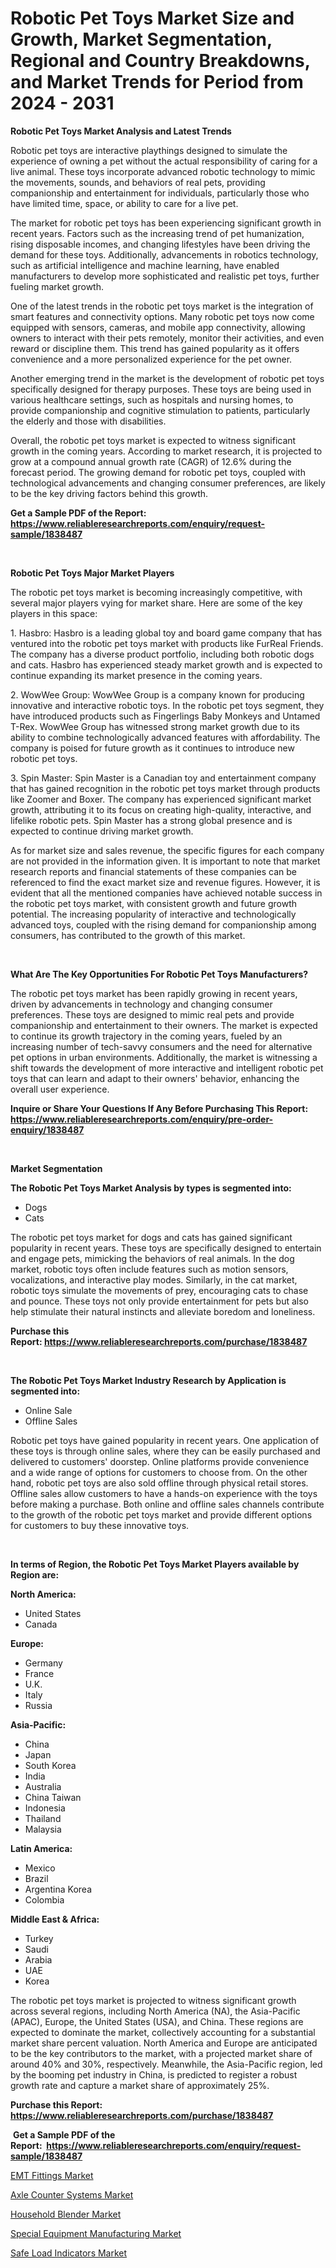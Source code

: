 <p><h1>Robotic Pet Toys Market Size and Growth, Market Segmentation, Regional and Country Breakdowns, and Market Trends for Period from 2024 -  2031</h1></p><p><strong>Robotic Pet Toys Market Analysis and Latest Trends</strong></p>
<p><p>Robotic pet toys are interactive playthings designed to simulate the experience of owning a pet without the actual responsibility of caring for a live animal. These toys incorporate advanced robotic technology to mimic the movements, sounds, and behaviors of real pets, providing companionship and entertainment for individuals, particularly those who have limited time, space, or ability to care for a live pet.</p><p>The market for robotic pet toys has been experiencing significant growth in recent years. Factors such as the increasing trend of pet humanization, rising disposable incomes, and changing lifestyles have been driving the demand for these toys. Additionally, advancements in robotics technology, such as artificial intelligence and machine learning, have enabled manufacturers to develop more sophisticated and realistic pet toys, further fueling market growth.</p><p>One of the latest trends in the robotic pet toys market is the integration of smart features and connectivity options. Many robotic pet toys now come equipped with sensors, cameras, and mobile app connectivity, allowing owners to interact with their pets remotely, monitor their activities, and even reward or discipline them. This trend has gained popularity as it offers convenience and a more personalized experience for the pet owner.</p><p>Another emerging trend in the market is the development of robotic pet toys specifically designed for therapy purposes. These toys are being used in various healthcare settings, such as hospitals and nursing homes, to provide companionship and cognitive stimulation to patients, particularly the elderly and those with disabilities.</p><p>Overall, the robotic pet toys market is expected to witness significant growth in the coming years. According to market research, it is projected to grow at a compound annual growth rate (CAGR) of 12.6% during the forecast period. The growing demand for robotic pet toys, coupled with technological advancements and changing consumer preferences, are likely to be the key driving factors behind this growth.</p></p>
<p><strong>Get a Sample PDF of the Report:&nbsp; <a href="https://www.reliableresearchreports.com/enquiry/request-sample/1838487">https://www.reliableresearchreports.com/enquiry/request-sample/1838487</a></strong></p>
<p>&nbsp;</p>
<p><strong>Robotic Pet Toys Major Market Players</strong></p>
<p><p>The robotic pet toys market is becoming increasingly competitive, with several major players vying for market share. Here are some of the key players in this space:</p><p>1. Hasbro: Hasbro is a leading global toy and board game company that has ventured into the robotic pet toys market with products like FurReal Friends. The company has a diverse product portfolio, including both robotic dogs and cats. Hasbro has experienced steady market growth and is expected to continue expanding its market presence in the coming years.</p><p>2. WowWee Group: WowWee Group is a company known for producing innovative and interactive robotic toys. In the robotic pet toys segment, they have introduced products such as Fingerlings Baby Monkeys and Untamed T-Rex. WowWee Group has witnessed strong market growth due to its ability to combine technologically advanced features with affordability. The company is poised for future growth as it continues to introduce new robotic pet toys.</p><p>3. Spin Master: Spin Master is a Canadian toy and entertainment company that has gained recognition in the robotic pet toys market through products like Zoomer and Boxer. The company has experienced significant market growth, attributing it to its focus on creating high-quality, interactive, and lifelike robotic pets. Spin Master has a strong global presence and is expected to continue driving market growth.</p><p>As for market size and sales revenue, the specific figures for each company are not provided in the information given. It is important to note that market research reports and financial statements of these companies can be referenced to find the exact market size and revenue figures. However, it is evident that all the mentioned companies have achieved notable success in the robotic pet toys market, with consistent growth and future growth potential. The increasing popularity of interactive and technologically advanced toys, coupled with the rising demand for companionship among consumers, has contributed to the growth of this market.</p></p>
<p>&nbsp;</p>
<p><strong>What Are The Key Opportunities For Robotic Pet Toys Manufacturers?</strong></p>
<p><p>The robotic pet toys market has been rapidly growing in recent years, driven by advancements in technology and changing consumer preferences. These toys are designed to mimic real pets and provide companionship and entertainment to their owners. The market is expected to continue its growth trajectory in the coming years, fueled by an increasing number of tech-savvy consumers and the need for alternative pet options in urban environments. Additionally, the market is witnessing a shift towards the development of more interactive and intelligent robotic pet toys that can learn and adapt to their owners' behavior, enhancing the overall user experience.</p></p>
<p><strong>Inquire or Share Your Questions If Any Before Purchasing This Report: <a href="https://www.reliableresearchreports.com/enquiry/pre-order-enquiry/1838487">https://www.reliableresearchreports.com/enquiry/pre-order-enquiry/1838487</a></strong></p>
<p>&nbsp;</p>
<p><strong>Market Segmentation</strong></p>
<p><strong>The Robotic Pet Toys Market Analysis by types is segmented into:</strong></p>
<p><ul><li>Dogs</li><li>Cats</li></ul></p>
<p><p>The robotic pet toys market for dogs and cats has gained significant popularity in recent years. These toys are specifically designed to entertain and engage pets, mimicking the behaviors of real animals. In the dog market, robotic toys often include features such as motion sensors, vocalizations, and interactive play modes. Similarly, in the cat market, robotic toys simulate the movements of prey, encouraging cats to chase and pounce. These toys not only provide entertainment for pets but also help stimulate their natural instincts and alleviate boredom and loneliness.</p></p>
<p><strong>Purchase this Report:&nbsp;<a href="https://www.reliableresearchreports.com/purchase/1838487">https://www.reliableresearchreports.com/purchase/1838487</a></strong></p>
<p>&nbsp;</p>
<p><strong>The Robotic Pet Toys Market Industry Research by Application is segmented into:</strong></p>
<p><ul><li>Online Sale</li><li>Offline Sales</li></ul></p>
<p><p>Robotic pet toys have gained popularity in recent years. One application of these toys is through online sales, where they can be easily purchased and delivered to customers' doorstep. Online platforms provide convenience and a wide range of options for customers to choose from. On the other hand, robotic pet toys are also sold offline through physical retail stores. Offline sales allow customers to have a hands-on experience with the toys before making a purchase. Both online and offline sales channels contribute to the growth of the robotic pet toys market and provide different options for customers to buy these innovative toys.</p></p>
<p>&nbsp;</p>
<p><strong>In terms of Region, the Robotic Pet Toys Market Players available by Region are:</strong></p>
<p>
    <p> <strong> North America: </strong>
        <ul>
            <li>United States</li>
            <li>Canada</li>
        </ul>
        </p> 
    <p> <strong> Europe: </strong>
        <ul>
            <li>Germany</li>
            <li>France</li>
            <li>U.K.</li>
            <li>Italy</li>
            <li>Russia</li>
        </ul>
        </p> 
    <p> <strong> Asia-Pacific: </strong>
        <ul>
            <li>China</li>
            <li>Japan</li>
            <li>South Korea</li>
            <li>India</li>
            <li>Australia</li>
            <li>China Taiwan</li>
            <li>Indonesia</li>
            <li>Thailand</li>
            <li>Malaysia</li>
        </ul>
        </p> 
    <p> <strong> Latin America: </strong>
        <ul>
            <li>Mexico</li>
            <li>Brazil</li>
            <li>Argentina Korea</li>
            <li>Colombia</li>
        </ul>
        </p> 
    <p> <strong> Middle East & Africa: </strong>
        <ul>
            <li>Turkey</li>
            <li>Saudi</li>
            <li>Arabia</li>
            <li>UAE</li>
            <li>Korea</li>
        </ul>
    </p>
    </p>
<p><p>The robotic pet toys market is projected to witness significant growth across several regions, including North America (NA), the Asia-Pacific (APAC), Europe, the United States (USA), and China. These regions are expected to dominate the market, collectively accounting for a substantial market share percent valuation. North America and Europe are anticipated to be the key contributors to the market, with a projected market share of around 40% and 30%, respectively. Meanwhile, the Asia-Pacific region, led by the booming pet industry in China, is predicted to register a robust growth rate and capture a market share of approximately 25%.</p></p>
<p><strong>Purchase this Report: <a href="https://www.reliableresearchreports.com/purchase/1838487">https://www.reliableresearchreports.com/purchase/1838487</a></strong></p>
<p>&nbsp;<strong>Get a Sample PDF of the Report:&nbsp;&nbsp;<a href="https://www.reliableresearchreports.com/enquiry/request-sample/1838487">https://www.reliableresearchreports.com/enquiry/request-sample/1838487</a></strong></p>
<p><strong></strong></p>
<p><p><a href="https://github.com/gulaimolin/Market-Research-Report-List-2/blob/main/emt-fittings-market.md">EMT Fittings Market</a></p><p><a href="https://github.com/grishafomin4852/Market-Research-Report-List-2/blob/main/axle-counter-systems-market.md">Axle Counter Systems Market</a></p><p><a href="https://github.com/dziulagalemab/Market-Research-Report-List-2/blob/main/household-blender-market.md">Household Blender Market</a></p><p><a href="https://github.com/abbypearson7765/Market-Research-Report-List-2/blob/main/special-equipment-manufacturing-market.md">Special Equipment Manufacturing Market</a></p><p><a href="https://github.com/ruslanpoljakovrd177/Market-Research-Report-List-2/blob/main/safe-load-indicators-market.md">Safe Load Indicators Market</a></p></p>